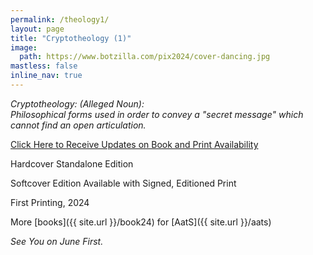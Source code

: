 ```yaml
---
permalink: /theology1/
layout: page
title: "Cryptotheology (1)"
image:
  path: https://www.botzilla.com/pix2024/cover-dancing.jpg
mastless: false
inline_nav: true
---
```


_Cryptotheology: (Alleged Noun):<br/>Philosophical forms used in order to convey a "secret message" which cannot find an open articulation._

<a class="btn btn--info btn--large" href="mailto:kevin+CT1@vumondo.com?subject=Updates%20on%20%22CT1%22&body=Please%20keep%20me%20informed%20of%20updates%20on%20sales%20availability%20of%20%22Crptotheology%20%281%29%22">Click Here to Receive Updates on Book and Print Availability</a>

Hardcover Standalone Edition

Softcover Edition Available with Signed, Editioned Print

First Printing, 2024

More [books]({{ site.url }}/book24) for [AatS]({{ site.url }}/aats)

_See You on June First._
